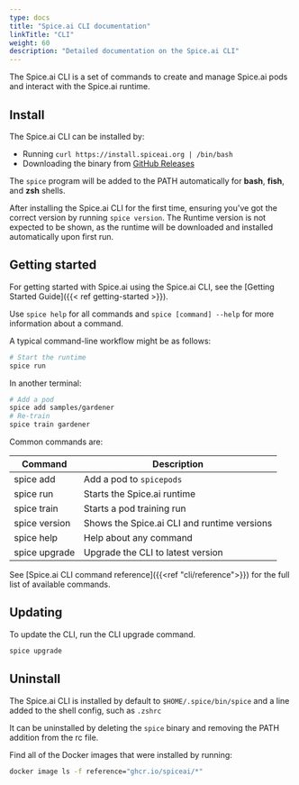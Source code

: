 ```yaml
---
type: docs
title: "Spice.ai CLI documentation"
linkTitle: "CLI"
weight: 60
description: "Detailed documentation on the Spice.ai CLI"
---
```


The Spice.ai CLI is a set of commands to create and manage Spice.ai pods and interact with the Spice.ai runtime.

## Install

The Spice.ai CLI can be installed by:

- Running `curl https://install.spiceai.org | /bin/bash`
- Downloading the binary from [GitHub Releases](https://github.com/spiceai/spiceai/releases)

The `spice` program will be added to the PATH automatically for **bash**, **fish**, and **zsh** shells.

After installing the Spice.ai CLI for the first time, ensuring you've got the correct version by running `spice version`. The Runtime version is not expected to be shown, as the runtime will be downloaded and installed automatically upon first run.

## Getting started

For getting started with Spice.ai using the Spice.ai CLI, see the [Getting Started Guide]({{< ref getting-started >}}).

Use `spice help` for all commands and `spice [command] --help` for more information about a command.

A typical command-line workflow might be as follows:

```bash
# Start the runtime
spice run
```

In another terminal:

```bash
# Add a pod
spice add samples/gardener
# Re-train
spice train gardener
```

Common commands are:

| Command       | Description                                 |
| ------------- | ------------------------------------------- |
| spice add     | Add a pod to `spicepods`                    |
| spice run     | Starts the Spice.ai runtime                 |
| spice train   | Starts a pod training run                   |
| spice version | Shows the Spice.ai CLI and runtime versions |
| spice help    | Help about any command                      |
| spice upgrade | Upgrade the CLI to latest version          |

See [Spice.ai CLI command reference]({{<ref "cli/reference">}}) for the full list of available commands.

## Updating

To update the CLI, run the CLI upgrade command.

```bash
spice upgrade
```



## Uninstall

The Spice.ai CLI is installed by default to `$HOME/.spice/bin/spice` and a line added to the shell config, such as `.zshrc`

It can be uninstalled by deleting the `spice` binary and removing the PATH addition from the rc file.

Find all of the Docker images that were installed by running:

```bash
docker image ls -f reference="ghcr.io/spiceai/*"
```
